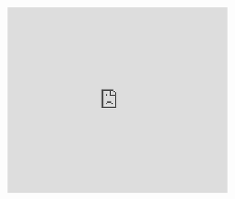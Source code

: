 <iframe width="100%" height="425" frameborder="0"
  src="https://observablehq.com/embed/@danielreboucas/vega-lite-api-exercicios-2022?cells=scatterplot"></iframe>

